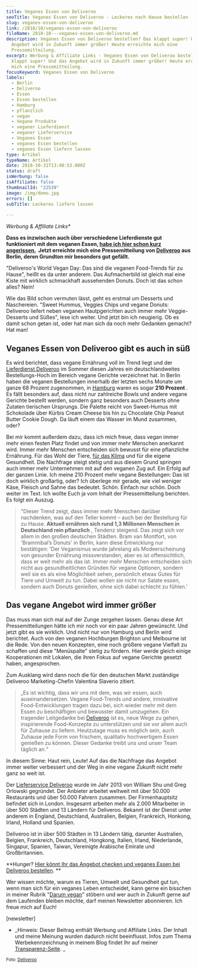 ```yaml
---
title: Veganes Essen von Deliveroo
seoTitle: Veganes Essen von Deliveroo - Leckeres nach Hause bestellen
slug: veganes-essen-von-deliveroo
link: /2018/10/veganes-essen-von-deliveroo
fileName: 2018-10---veganes-essen-von-deliveroo.md
description: Veganes Essen von Deliveroo bestellen? Das klappt super! Und das
  Angebot wird in Zukunft immer größer! Heute erreichte mich eine
  Pressemitteilung.
excerpt: Werbung & Affiliate Links - Veganes Essen von Deliveroo bestellen? Das
  klappt super! Und das Angebot wird in Zukunft immer größer! Heute erreichte
  mich eine Pressemitteilung.
focusKeyword: Veganes Essen von Deliveroo
labels:
  - Berlin
  - Deliveroo
  - Essen
  - Essen bestellen
  - Hamburg
  - pflanzlich
  - vegan
  - Vegane Produkte
  - veganer Lieferdienst
  - veganer Lieferservice
  - Veganes Essen
  - veganes Essen bestellen
  - veganes Essen liefern lassen
type: Artikel
typeName: Artikel
date: 2018-10-31T13:48:53.000Z
status: draft
isWerbung: false
isAffiliate: false
thumbnailId: "22539"
image: /img/demo.jpg
errors: []
subTitle: Leckeres liefern lassen
  
---
```


_Werbung &amp; Affiliate Links\*_

**Dass es inzwischen auch über verschiedene Lieferdienste gut funktioniert mit
dem veganen Essen,
[habe ich hier schon kurz angerissen.](/2017/12/veganes-essen-liefern-lassen/)
 Jetzt erreichte mich eine Pressemitteilung von
[Deliveroo](https://go.urtrackinglink.com/SH1TT) aus Berlin, deren Grundton mir
besonders gut gefällt.**

"Deliveroo's World Vegan Day: Das sind die veganen Food-Trends für zu Hause",
heißt es da unter anderem. Das Aufmacherbild ist gleich mal eine Kiste mit
wirklich schmackhaft aussehenden Donuts. Doch ist das schon alles? Nein!

Wie das Bild schon vermuten lässt, geht es erstmal um Desserts und Naschereien.
"Sweet Hummus, Veggies Chips und vegane Donuts: Deliveroo liefert neben veganen
Hautpgerichten auch immer mehr Veggie-Desserts und Süßes", lese ich weiter. Und
jetzt bin ich neugierig. Ob es damit schon getan ist, oder hat man sich da noch
mehr Gedanken gemacht? Hat man!

## Veganes Essen von Deliveroo gibt es auch in süß

Es wird berichtet, dass vegane Ernährung voll im Trend liegt und der
[Lieferdienst Deliveroo](https://go.urtrackinglink.com/SH1TT) im Sommer diesen
Jahres ein deutschlandweites Bestellungs-Hoch im Bereich vegane Gerichte
verzeichnet hat. In Berlin haben die veganen Bestellungen innerhalb der letzten
sechs Monate um ganze 68 Prozent zugenommen, in
[Hamburg](/category/unterwegs/hamburg/) waren es sogar **210 Prozent** . Es
fällt besonders auf, dass nicht nur zahlreiche Bowls und andere vegane Gerichte
bestellt werden, sondern ganz besonders auch Desserts ohne Zutaten tierischen
Ursprungs. Die Palette reicht von Sweet-Humus mit Schokolade über Kürbis Cream
Cheese bis hin zu Chocolate Chip Peanut Butter Cookie Dough. Da läuft einem das
Wasser im Mund zusammen, oder?

Bei mir kommt außerdem dazu, dass ich mich freue, dass vegan immer mehr einen
festen Platz findet und von immer mehr Menschen anerkannt wird. Immer mehr
Menschen entscheiden sich bewusst für eine pflanzliche Ernährung. Für das Wohl
der Tiere, [für das Klima](/category/gesellschaft/klima-umweltschutz/) und für
die eigene Gesundheit. Die Nachfrage steigt stetig und aus diesem Grund springen
auch immer mehr Unternehmen mit auf den veganen Zug auf. Ein Erfolg auf der
ganzen Linie. Ich meine 210 Prozent mehr vegane Bestellungen: Das ist doch
wirklich großartig, oder? Ich überlege mir gerade, wie viel weniger Käse,
Fleisch und Sahne das bedeutet. Schön. Einfach nur schön. Doch weiter im Text.
Ich wollte Euch ja vom Inhalt der Pressemitteilung berichten. Es folgt ein
Auszug.

> "Dieser Trend zeigt, dass immer mehr Menschen darüber nachdenken, was auf den
> Teller kommt – auch bei der Bestellung für zu Hause. **Aktuell ernähren sich
> rund 1,3 Millionen Menschen in Deutschland rein pflanzlich** , Tendenz
> steigend. Das zeigt sich vor allem in den großen deutschen Städten. Bram van
> Montfort, von 'Brammibal’s Donuts' in Berlin, kann diese Entwicklung nur
> bestätigen: 'Der Veganismus wurde jahrelang als Modeerscheinung von gesunder
> Ernährung missverstanden, aber es ist offensichtlich, dass er weit mehr als
> das ist. Immer mehr Menschen entscheiden sich nicht aus gesundheitlichen
> Gründen für vegane Optionen, sondern weil sie es als eine Möglichkeit sehen,
> persönlich etwas Gutes für Tiere und Umwelt zu tun. Dabei wollen sie nicht nur
> Salate essen, sondern auch Donuts genießen, ohne sich dabei schlecht zu
> fühlen.'

## Das vegane Angebot wird immer größer

Das muss man sich mal auf der Zunge zergehen lassen. Genau diese Art
Pressemitteilungen hätte ich mir noch vor ein paar Jahren gewünscht. Und jetzt
gibt es sie wirklich. Und nicht nur von Hamburg und Berlin wird berichtet. Auch
von den veganen Hochburgen Brighton und Melbourne ist die Rede. Von den neuen
Konzepten, eine noch größere vegane Vielfalt zu schaffen und diese "Menüspalte"
stetig zu fördern. Hier werde gleich einige Kooperationen mit Lokalen, die ihren
Fokus auf vegane Gerichte gesetzt haben, angesprochen.

Zum Ausklang wird dann noch die für den deutschen Markt zuständige Deliveroo
Marketing-Chefin Valentina Slaverio zitiert.

> „Es ist wichtig, dass wir uns mit dem, was wir essen, auch auseinandersetzen.
> Vegane Food-Trends und andere, innovative Food-Entwicklungen tragen dazu bei,
> sich wieder mehr mit dem Essen zu beschäftigen und bewusster damit umzugehen.
> Ein tragender Leitgedanke bei [Deliveroo](https://go.urtrackinglink.com/SH1TT)
> ist es, neue Wege zu gehen, inspirierende Food-Konzepte zu unterstützen und
> sie vor allem auch für Zuhause zu liefern. Heutzutage muss es möglich sein,
> auch Zuhause jede Form von frischem, qualitativ hochwertigem Essen genießen zu
> können. Dieser Gedanke treibt uns und unser Team täglich an.“

In diesem Sinne: Haut rein, Leute! Auf das die Nachfrage das Angebot immer
weiter verbessert und der Weg in eine vegane Zukunft nicht mehr ganz so weit
ist.

Der [Lieferservice Deliveroo](https://go.urtrackinglink.com/SH1TT) wurde im Jahr
2013 von William Shu und Greg Orlowski gegründet. Der Anbieter arbeitet weltweit
mit über 50.000 Restaurants und über 50.000 Fahrern zusammen. Der
Firmenhauptsitz befindet sich in London. Insgesamt arbeiten mehr als 2.000
Mitarbeiter in über 500 Städten und 13 Ländern für Deliveroo. Bekannt ist der
Dienst unter anderem in England, Deutschland, Australien, Belgien, Frankreich,
Honkong, Irland, Holland und Spanien.

Deliveroo ist in über 500 Städten in 13 Ländern tätig, darunter Australien,
Belgien, Frankreich, Deutschland, Hongkong, Italien, Irland, Niederlande,
Singapur, Spanien, Taiwan, Vereinigte Arabische Emirate und Großbritannien.

**Hunger?
[Hier könnt Ihr das Angebot checken und veganes Essen bei Deliveroo bestellen](https://go.urtrackinglink.com/SH1TT).
**

Wer wissen möchte, warum es Tieren, Umwelt und Gesundheit gut tun, wenn man sich
für ein veganes Leben entscheidet, kann gerne ein bisschen in meiner Rubrik
"[Darum vegan](/category/vegan-2/go-vegan/)" stöbern und wer auch in Zukunft
gerne auf dem Laufenden bleiben möchte, darf meinen Newsletter abonnieren. Ich
freue mich auf Euch!

[newsletter]

- _Hinweis: Dieser Beitrag enthält Werbung und Affiliate Links. Der Inhalt und
  meine Meinung wurden dadurch nicht beeinflusst. Infos zum Thema
  Werbekennzeichnung in meinem Blog findet Ihr auf meiner 
  [Transparenz-Seite](/werbung/). _

<small>Foto: [Deliveroo](https://go.urtrackinglink.com/SH1TT) </small>

  